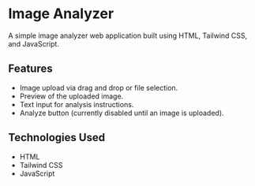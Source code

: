 # Image Analyzer

A simple image analyzer web application built using HTML, Tailwind CSS, and JavaScript.

## Features

- Image upload via drag and drop or file selection.
- Preview of the uploaded image.
- Text input for analysis instructions.
- Analyze button (currently disabled until an image is uploaded).

## Technologies Used

- HTML
- Tailwind CSS
- JavaScript